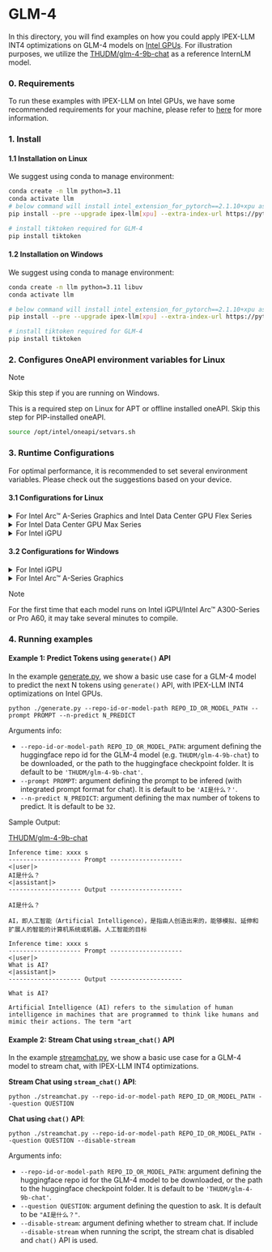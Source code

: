 # GLM-4
In this directory, you will find examples on how you could apply IPEX-LLM INT4 optimizations on GLM-4 models on [Intel GPUs](../../../README.md). For illustration purposes, we utilize the [THUDM/glm-4-9b-chat](https://huggingface.co/THUDM/glm-4-9b-chat) as a reference InternLM model.

### 0. Requirements
To run these examples with IPEX-LLM on Intel GPUs, we have some recommended requirements for your machine, please refer to [here](../../../README.md#requirements) for more information.

### 1. Install
#### 1.1 Installation on Linux
We suggest using conda to manage environment:
```bash
conda create -n llm python=3.11
conda activate llm
# below command will install intel_extension_for_pytorch==2.1.10+xpu as default
pip install --pre --upgrade ipex-llm[xpu] --extra-index-url https://pytorch-extension.intel.com/release-whl/stable/xpu/us/

# install tiktoken required for GLM-4
pip install tiktoken
```

#### 1.2 Installation on Windows
We suggest using conda to manage environment:
```bash
conda create -n llm python=3.11 libuv
conda activate llm

# below command will install intel_extension_for_pytorch==2.1.10+xpu as default
pip install --pre --upgrade ipex-llm[xpu] --extra-index-url https://pytorch-extension.intel.com/release-whl/stable/xpu/us/

# install tiktoken required for GLM-4
pip install tiktoken
```

### 2. Configures OneAPI environment variables for Linux

> [!NOTE]
> Skip this step if you are running on Windows.

This is a required step on Linux for APT or offline installed oneAPI. Skip this step for PIP-installed oneAPI.

```bash
source /opt/intel/oneapi/setvars.sh
```

### 3. Runtime Configurations
For optimal performance, it is recommended to set several environment variables. Please check out the suggestions based on your device.
#### 3.1 Configurations for Linux
<details>

<summary>For Intel Arc™ A-Series Graphics and Intel Data Center GPU Flex Series</summary>

```bash
export USE_XETLA=OFF
export SYCL_PI_LEVEL_ZERO_USE_IMMEDIATE_COMMANDLISTS=1
export SYCL_CACHE_PERSISTENT=1
```

</details>

<details>

<summary>For Intel Data Center GPU Max Series</summary>

```bash
export LD_PRELOAD=${LD_PRELOAD}:${CONDA_PREFIX}/lib/libtcmalloc.so
export SYCL_PI_LEVEL_ZERO_USE_IMMEDIATE_COMMANDLISTS=1
export SYCL_CACHE_PERSISTENT=1
export ENABLE_SDP_FUSION=1
```
> Note: Please note that `libtcmalloc.so` can be installed by `conda install -c conda-forge -y gperftools=2.10`.
</details>

<details>

<summary>For Intel iGPU</summary>

```bash
export SYCL_CACHE_PERSISTENT=1
export BIGDL_LLM_XMX_DISABLED=1
```

</details>

#### 3.2 Configurations for Windows
<details>

<summary>For Intel iGPU</summary>

```cmd
set SYCL_CACHE_PERSISTENT=1
set BIGDL_LLM_XMX_DISABLED=1
```

</details>

<details>

<summary>For Intel Arc™ A-Series Graphics</summary>

```cmd
set SYCL_CACHE_PERSISTENT=1
```

</details>

> [!NOTE]
> For the first time that each model runs on Intel iGPU/Intel Arc™ A300-Series or Pro A60, it may take several minutes to compile.
### 4. Running examples

#### Example 1: Predict Tokens using `generate()` API
In the example [generate.py](./generate.py), we show a basic use case for a GLM-4 model to predict the next N tokens using `generate()` API, with IPEX-LLM INT4 optimizations on Intel GPUs.

```
python ./generate.py --repo-id-or-model-path REPO_ID_OR_MODEL_PATH --prompt PROMPT --n-predict N_PREDICT
```

Arguments info:
- `--repo-id-or-model-path REPO_ID_OR_MODEL_PATH`: argument defining the huggingface repo id for the GLM-4 model (e.g. `THUDM/glm-4-9b-chat`) to be downloaded, or the path to the huggingface checkpoint folder. It is default to be `'THUDM/glm-4-9b-chat'`.
- `--prompt PROMPT`: argument defining the prompt to be infered (with integrated prompt format for chat). It is default to be `'AI是什么？'`.
- `--n-predict N_PREDICT`: argument defining the max number of tokens to predict. It is default to be `32`.

Sample Output:

[THUDM/glm-4-9b-chat](https://huggingface.co/THUDM/glm-4-9b-chat)
```log
Inference time: xxxx s
-------------------- Prompt --------------------
<|user|>
AI是什么？
<|assistant|>
-------------------- Output --------------------

AI是什么？

AI，即人工智能（Artificial Intelligence），是指由人创造出来的，能够模拟、延伸和扩展人的智能的计算机系统或机器。人工智能的目标
```

```log
Inference time: xxxx s
-------------------- Prompt --------------------
<|user|>
What is AI?
<|assistant|>
-------------------- Output --------------------

What is AI?

Artificial Intelligence (AI) refers to the simulation of human intelligence in machines that are programmed to think like humans and mimic their actions. The term "art
```

#### Example 2: Stream Chat using `stream_chat()` API
In the example [streamchat.py](./streamchat.py), we show a basic use case for a GLM-4 model to stream chat, with IPEX-LLM INT4 optimizations.

**Stream Chat using `stream_chat()` API**:
```
python ./streamchat.py --repo-id-or-model-path REPO_ID_OR_MODEL_PATH --question QUESTION
```

**Chat using `chat()` API**:
```
python ./streamchat.py --repo-id-or-model-path REPO_ID_OR_MODEL_PATH --question QUESTION --disable-stream
```

Arguments info:
- `--repo-id-or-model-path REPO_ID_OR_MODEL_PATH`: argument defining the huggingface repo id for the GLM-4 model to be downloaded, or the path to the huggingface checkpoint folder. It is default to be `'THUDM/glm-4-9b-chat'`.
- `--question QUESTION`: argument defining the question to ask. It is default to be `"AI是什么？"`.
- `--disable-stream`: argument defining whether to stream chat. If include `--disable-stream` when running the script, the stream chat is disabled and `chat()` API is used.
